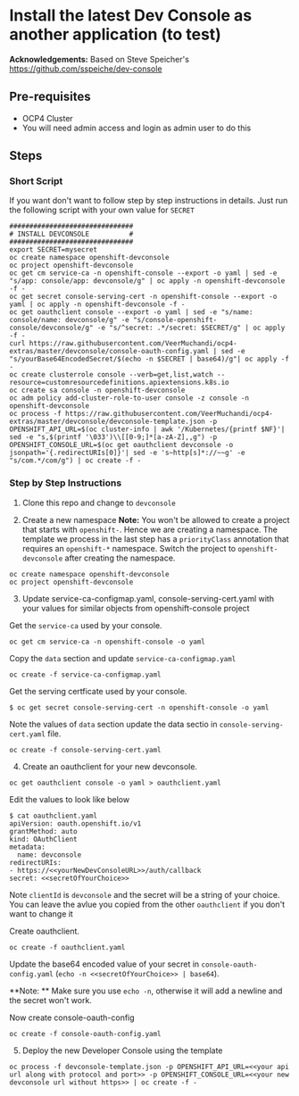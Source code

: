 # Install the latest Dev Console as another application (to test)

**Acknowledgements:** Based on Steve Speicher's https://github.com/sspeiche/dev-console

## Pre-requisites
* OCP4 Cluster
* You will need admin access and login as admin user to do this


## Steps

### Short Script

If you want don't want to follow step by step instructions in details. Just run the following script with your own value for `SECRET`

```
###############################
# INSTALL DEVCONSOLE          #
###############################
export SECRET=mysecret
oc create namespace openshift-devconsole
oc project openshift-devconsole
oc get cm service-ca -n openshift-console --export -o yaml | sed -e "s/app: console/app: devconsole/g" | oc apply -n openshift-devconsole -f -
oc get secret console-serving-cert -n openshift-console --export -o yaml | oc apply -n openshift-devconsole -f -
oc get oauthclient console --export -o yaml | sed -e "s/name: console/name: devconsole/g" -e "s/console-openshift-console/devconsole/g" -e "s/^secret: .*/secret: $SECRET/g" | oc apply -f - 
curl https://raw.githubusercontent.com/VeerMuchandi/ocp4-extras/master/devconsole/console-oauth-config.yaml | sed -e "s/yourBase64EncodedSecret/$(echo -n $SECRET | base64)/g"| oc apply -f -
oc create clusterrole console --verb=get,list,watch --resource=customresourcedefinitions.apiextensions.k8s.io
oc create sa console -n openshift-devconsole
oc adm policy add-cluster-role-to-user console -z console -n openshift-devconsole
oc process -f https://raw.githubusercontent.com/VeerMuchandi/ocp4-extras/master/devconsole/devconsole-template.json -p OPENSHIFT_API_URL=$(oc cluster-info | awk '/Kubernetes/{printf $NF}'| sed -e "s,$(printf '\033')\\[[0-9;]*[a-zA-Z],,g") -p OPENSHIFT_CONSOLE_URL=$(oc get oauthclient devconsole -o jsonpath='{.redirectURIs[0]}'| sed -e 's~http[s]*://~~g' -e "s/com.*/com/g") | oc create -f - 
```

### Step by Step Instructions

1. Clone this repo and change to `devconsole`

2. Create a new namespace
**Note:** You won't be allowed to create a project that starts with `openshift-`. Hence we are creating a namespace. The template we process in the last step has a `priorityClass` annotation that requires an `openshift-*` namespace. Switch the project to `openshift-devconsole` after creating the namespace.

```
oc create namespace openshift-devconsole
oc project openshift-devconsole
```

3. Update service-ca-configmap.yaml, console-serving-cert.yaml with your values for similar objects from openshift-console project

Get the `service-ca` used by your console.
```
oc get cm service-ca -n openshift-console -o yaml
```
Copy the `data` section and update `service-ca-configmap.yaml`

```
oc create -f service-ca-configmap.yaml 
```

Get the serving certficate used by your console.
```
$ oc get secret console-serving-cert -n openshift-console -o yaml
```

Note the values of `data` section update the data sectio in `console-serving-cert.yaml` file.

```
oc create -f console-serving-cert.yaml 
```

4. Create an oauthclient for your new devconsole.

```
oc get oauthclient console -o yaml > oauthclient.yaml
```

Edit the values to look like below

```
$ cat oauthclient.yaml 
apiVersion: oauth.openshift.io/v1
grantMethod: auto
kind: OAuthClient
metadata:
  name: devconsole
redirectURIs:
- https://<<yourNewDevConsoleURL>>/auth/callback
secret: <<secretOfYourChoice>>
```
Note `clientId` is `devconsole` and the secret will be a string of your choice. You can leave the avlue you copied from the other `oauthclient` if you don't want to change it

Create oauthclient.
```
oc create -f oauthclient.yaml
```

Update the base64 encoded value of your secret in `console-oauth-config.yaml` (`echo -n <<secretOfYourChoice>> | base64`).

**Note: ** Make sure you use `echo -n`, otherwise it will add a newline and the secret won't work.

Now create console-oauth-config
```
oc create -f console-oauth-config.yaml
```

5. Deploy the new Developer Console using the template

```
oc process -f devconsole-template.json -p OPENSHIFT_API_URL=<<your api url along with protocol and port>> -p OPENSHIFT_CONSOLE_URL=<<your new devconsole url without https>> | oc create -f -
```
